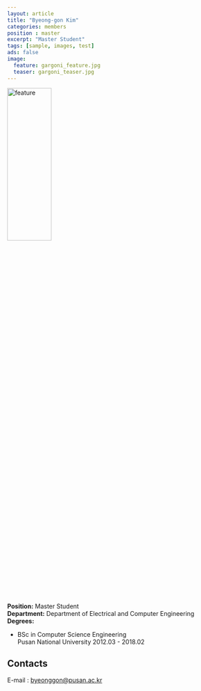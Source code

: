 ```yaml
---
layout: article
title: "Byeong-gon Kim"
categories: members
position : master
excerpt: "Master Student"
tags: [sample, images, test]
ads: false
image:
  feature: gargoni_feature.jpg
  teaser: gargoni_teaser.jpg
---
```


<div><img style="width: 45%; height: 30%" src="{{ site.baseurl }}/images/{{ page.image.feature }}" alt="feature" ></div>

**Position:** Master Student <br/>
**Department:** Department of Electrical and Computer Engineering <br/>
**Degrees:** <br/>
* BSc in Computer Science Engineering <br/>
Pusan National University 2012.03 - 2018.02

## Contacts
E-mail : byeonggon@pusan.ac.kr
